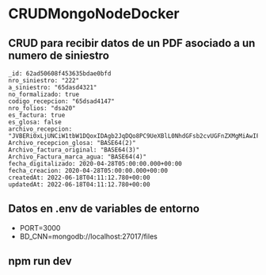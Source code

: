 # CRUDMongoNodeDocker

## CRUD para recibir datos de un PDF asociado a un numero de siniestro

```
_id: 62ad50608f453635bdae0bfd
nro_siniestro: "222"
a_siniestro: "65dasd4321"
no_formalizado: true
codigo_recepcion: "65dsad4147"
nro_folios: "dsa20"
es_factura: true
es_glosa: false
archivo_recepcion: "JVBERi0xLjUNCiW1tbW1DQoxIDAgb2JqDQo8PC9UeXBlL0NhdGFsb2cvUGFnZXMgMiAwIF…"
Archivo_recepcion_glosa: "BASE64(2)"
Archivo_factura_original: "BASE64(3)"
Archivo_Factura_marca_agua: "BASE64(4)"
fecha_digitalizado: 2020-04-28T05:00:00.000+00:00
fecha_creacion: 2020-04-28T05:00:00.000+00:00
createdAt: 2022-06-18T04:11:12.780+00:00
updatedAt: 2022-06-18T04:11:12.780+00:00

```

## Datos en .env de variables de entorno

- PORT=3000 
- BD_CNN=mongodb://localhost:27017/files

## npm run dev